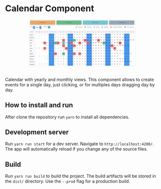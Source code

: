 # Calendar Component

<div align="center">
  <img src="./screenshot.jpg" width="350px" /><br>
</div>
<br/>

Calendar with yearly and monthly views. This component allows to create events for a single day, just clicking, or for multiples days dragging day by day.

## How to install and run

After clone the repository run `yarn` to install all dependencies.

## Development server

Run `yarn run start` for a dev server. Navigate to `http://localhost:4200/`. The app will automatically reload if you change any of the source files.

## Build

Run `yarn run build` to build the project. The build artifacts will be stored in the `dist/` directory. Use the `--prod` flag for a production build.
